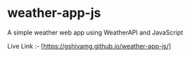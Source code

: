 # weather-app-js
A simple weather web app using WeatherAPI and JavaScript

Live Link :- [https://gshivamg.github.io/weather-app-js/]

